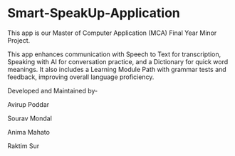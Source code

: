 # Smart-SpeakUp-Application
This app is our Master of Computer Application (MCA) Final Year Minor Project.

This app enhances communication with Speech to Text for transcription, Speaking with AI for conversation practice, and a Dictionary for quick word meanings. It also includes a Learning Module Path with grammar tests and feedback, improving overall language proficiency.

Developed and Maintained by-

Avirup Poddar

Sourav Mondal

Anima Mahato

Raktim Sur
